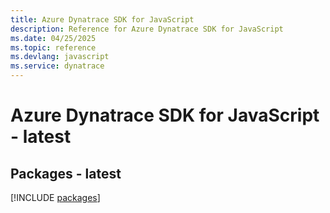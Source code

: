 ```yaml
---
title: Azure Dynatrace SDK for JavaScript
description: Reference for Azure Dynatrace SDK for JavaScript
ms.date: 04/25/2025
ms.topic: reference
ms.devlang: javascript
ms.service: dynatrace
---
```

# Azure Dynatrace SDK for JavaScript - latest
## Packages - latest
[!INCLUDE [packages](dynatrace-index.md)]